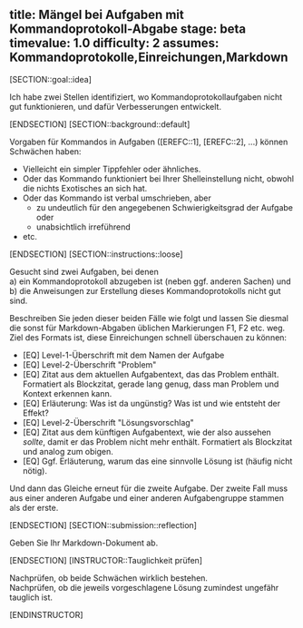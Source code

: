 title: Mängel bei Aufgaben mit Kommandoprotokoll-Abgabe
stage: beta
timevalue: 1.0
difficulty: 2
assumes: Kommandoprotokolle,Einreichungen,Markdown
---

[SECTION::goal::idea]

Ich habe zwei Stellen identifiziert, wo Kommandoprotokollaufgaben nicht gut funktionieren,
und dafür Verbesserungen entwickelt.

[ENDSECTION]
[SECTION::background::default]

Vorgaben für Kommandos in Aufgaben ([EREFC::1], [EREFC::2], ...) können Schwächen haben:

- Vielleicht ein simpler Tippfehler oder ähnliches.
- Oder das Kommando funktioniert bei Ihrer Shelleinstellung nicht, obwohl die 
  nichts Exotisches an sich hat.
- Oder das Kommando ist verbal umschrieben, aber 
    - zu undeutlich für den angegebenen Schwierigkeitsgrad der Aufgabe oder 
    - unabsichtlich irreführend
- etc.

[ENDSECTION]
[SECTION::instructions::loose]

Gesucht sind zwei Aufgaben, bei denen  
a) ein Kommandoprotokoll abzugeben ist (neben ggf. anderen Sachen) und  
b) die Anweisungen zur Erstellung dieses Kommandoprotokolls nicht gut sind. 

Beschreiben Sie jeden dieser beiden Fälle wie folgt und lassen Sie diesmal die sonst
für Markdown-Abgaben üblichen Markierungen F1, F2 etc. weg.
Ziel des Formats ist, diese Einreichungen schnell überschauen zu können:

- [EQ] Level-1-Überschrift mit dem Namen der Aufgabe
- [EQ] Level-2-Überschrift "Problem"
- [EQ] Zitat aus dem aktuellen Aufgabentext, das das Problem enthält. 
  Formatiert als Blockzitat, gerade lang genug, dass man Problem und Kontext erkennen kann.
- [EQ] Erläuterung: Was ist da ungünstig? Was ist und wie entsteht der Effekt?
- [EQ] Level-2-Überschrift "Lösungsvorschlag"
- [EQ] Zitat aus dem künftigen Aufgabentext, wie der also aussehen _sollte_,
  damit er das Problem nicht mehr enthält.
  Formatiert als Blockzitat und analog zum obigen.
- [EQ] Ggf. Erläuterung, warum das eine sinnvolle Lösung ist (häufig nicht nötig).

Und dann das Gleiche erneut für die zweite Aufgabe.
Der zweite Fall muss aus einer anderen Aufgabe und einer anderen Aufgabengruppe stammen
als der erste.

[ENDSECTION]
[SECTION::submission::reflection]

Geben Sie Ihr Markdown-Dokument ab.

[ENDSECTION]
[INSTRUCTOR::Tauglichkeit prüfen]

Nachprüfen, ob beide Schwächen wirklich bestehen.  
Nachprüfen, ob die jeweils vorgeschlagene Lösung zumindest ungefähr tauglich ist.

[ENDINSTRUCTOR]
